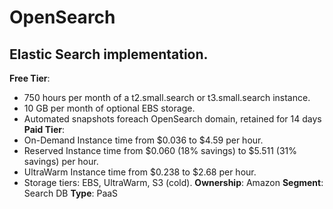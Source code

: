 # OpenSearch
## Elastic Search implementation.
**Free Tier**: 
- 750 hours per month of a t2.small.search or t3.small.search instance.
- 10 GB per month of optional EBS storage.
- Automated snapshots foreach OpenSearch domain, retained for 14 days
**Paid Tier**: 
- On-Demand Instance time from $0.036 to $4.59 per hour.
- Reserved Instance time from $0.060 (18% savings) to $5.511 (31% savings) per hour.
- UltraWarm Instance time from $0.238 to $2.68 per hour.
- Storage tiers: EBS, UltraWarm, S3 (cold).
**Ownership**: Amazon
**Segment**: Search DB
**Type**: PaaS
